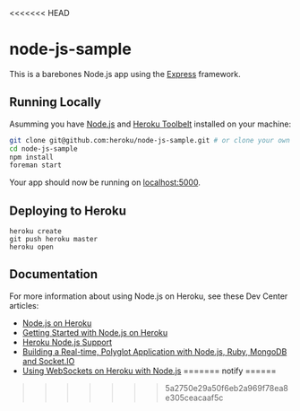 <<<<<<< HEAD
# node-js-sample

This is a barebones Node.js app using the [Express](http://expressjs.com/) framework.

## Running Locally

Asumming you have [Node.js](http://nodejs.org/) and [Heroku Toolbelt](https://toolbelt.heroku.com/) installed on your machine:

```sh
git clone git@github.com:heroku/node-js-sample.git # or clone your own fork
cd node-js-sample
npm install
foreman start
```

Your app should now be running on [localhost:5000](http://localhost:5000/).

## Deploying to Heroku

```
heroku create
git push heroku master
heroku open
```

## Documentation

For more information about using Node.js on Heroku, see these Dev Center articles:

- [Node.js on Heroku](https://devcenter.heroku.com/categories/nodejs)
- [Getting Started with Node.js on Heroku](https://devcenter.heroku.com/articles/getting-started-with-nodejs)
- [Heroku Node.js Support](https://devcenter.heroku.com/articles/nodejs-support)
- [Building a Real-time, Polyglot Application with Node.js, Ruby, MongoDB and Socket.IO](https://devcenter.heroku.com/articles/realtime-polyglot-app-node-ruby-mongodb-socketio)
- [Using WebSockets on Heroku with Node.js](https://devcenter.heroku.com/articles/node-websockets)
=======
notify
======
>>>>>>> 5a2750e29a50f6eb2a969f78ea8e305ceacaaf5c
